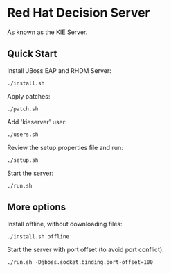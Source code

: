 # Red Hat Decision Server

As known as the KIE Server.

## Quick Start

 Install JBoss EAP and RHDM Server:
 ```
 ./install.sh
 ```

Apply patches:
```
./patch.sh
```

 Add 'kieserver' user:
 ```
 ./users.sh
 ```

Review the setup.properties file and run:
```
./setup.sh
```

Start the server:
```
./run.sh
```

## More options

 Install offline, without downloading files:
 ```
 ./install.sh offline
 ```

Start the server with port offset (to avoid port conflict):
```
./run.sh -Djboss.socket.binding.port-offset=100
```
